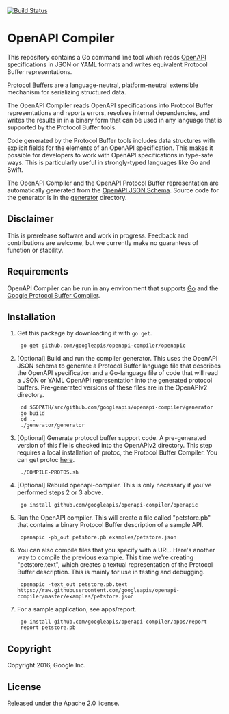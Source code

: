 [![Build Status](https://travis-ci.org/googleapis/openapi-compiler.svg?branch=master)](https://travis-ci.org/googleapis/openapi-compiler)

# OpenAPI Compiler

This repository contains a Go command line tool which reads 
[OpenAPI](https://github.com/OAI/OpenAPI-Specification) 
specifications in JSON or YAML formats and writes
equivalent Protocol Buffer representations. 

[Protocol Buffers](https://developers.google.com/protocol-buffers/)
are a language-neutral, platform-neutral extensible mechanism 
for serializing structured data.

The OpenAPI Compiler reads OpenAPI specifications into 
Protocol Buffer representations and reports errors,
resolves internal dependencies, and writes the results in
in a binary form that can be used in any language that is 
supported by the Protocol Buffer tools.

Code generated by the Protocol Buffer tools includes data
structures with explicit fields for the elements of an OpenAPI
specification. This makes it possible for developers to work
with OpenAPI specifications in type-safe ways. This is 
particularly useful in strongly-typed languages like
Go and Swift.

The OpenAPI Compiler and the OpenAPI Protocol Buffer
representation are automatically generated from the 
[OpenAPI JSON Schema](https://github.com/OAI/OpenAPI-Specification/blob/master/schemas/v2.0/schema.json).
Source code for the generator is in the [generator](generator) directory.

## Disclaimer

This is prerelease software and work in progress. Feedback and
contributions are welcome, but we currently make no guarantees of
function or stability.

## Requirements

OpenAPI Compiler can be run in any environment that supports [Go](http://golang.org)
and the [Google Protocol Buffer Compiler](https://github.com/google/protobuf).

## Installation

1. Get this package by downloading it with `go get`.

        go get github.com/googleapis/openapi-compiler/openapic
  
2. [Optional] Build and run the compiler generator. 
This uses the OpenAPI JSON schema to generate a Protocol Buffer language file 
that describes the OpenAPI specification and a Go-language file of code that 
will read a JSON or YAML OpenAPI representation into the generated protocol 
buffers. Pre-generated versions of these files are in the OpenAPIv2 directory.

        cd $GOPATH/src/github.com/googleapis/openapi-compiler/generator
        go build
        cd ..
        ./generator/generator

3. [Optional] Generate protocol buffer support code. 
A pre-generated version of this file is checked into the OpenAPIv2 directory.
This step requires a local installation of protoc, the Protocol Buffer Compiler.
You can get protoc [here](https://github.com/google/protobuf).

        ./COMPILE-PROTOS.sh

4. [Optional] Rebuild openapi-compiler. This is only necessary if you've performed steps
2 or 3 above.

        go install github.com/googleapis/openapi-compiler/openapic

5. Run the OpenAPI compiler. This will create a file called "petstore.pb" that contains a binary
Protocol Buffer description of a sample API.

        openapic -pb_out petstore.pb examples/petstore.json

6. You can also compile files that you specify with a URL. Here's another way to compile the previous 
example. This time we're creating "petstore.text", which creates a textual representation of the
Protocol Buffer description. This is mainly for use in testing and debugging.

        openapic -text_out petstore.pb.text https://raw.githubusercontent.com/googleapis/openapi-compiler/master/examples/petstore.json

7. For a sample application, see apps/report.

        go install github.com/googleapis/openapi-compiler/apps/report
        report petstore.pb

## Copyright

Copyright 2016, Google Inc.

## License

Released under the Apache 2.0 license.
